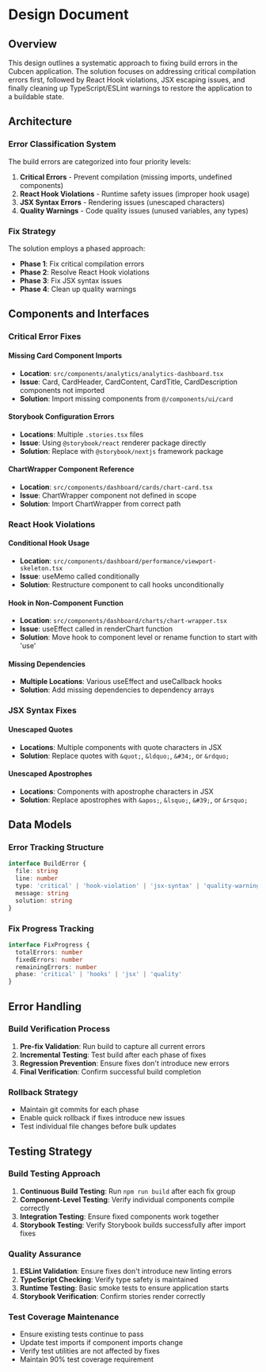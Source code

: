 # Design Document

## Overview

This design outlines a systematic approach to fixing build errors in the Cubcen application. The solution focuses on addressing critical compilation errors first, followed by React Hook violations, JSX escaping issues, and finally cleaning up TypeScript/ESLint warnings to restore the application to a buildable state.

## Architecture

### Error Classification System

The build errors are categorized into four priority levels:

1. **Critical Errors** - Prevent compilation (missing imports, undefined components)
2. **React Hook Violations** - Runtime safety issues (improper hook usage)
3. **JSX Syntax Errors** - Rendering issues (unescaped characters)
4. **Quality Warnings** - Code quality issues (unused variables, any types)

### Fix Strategy

The solution employs a phased approach:

- **Phase 1**: Fix critical compilation errors
- **Phase 2**: Resolve React Hook violations
- **Phase 3**: Fix JSX syntax issues
- **Phase 4**: Clean up quality warnings

## Components and Interfaces

### Critical Error Fixes

#### Missing Card Component Imports

- **Location**: `src/components/analytics/analytics-dashboard.tsx`
- **Issue**: Card, CardHeader, CardContent, CardTitle, CardDescription components not imported
- **Solution**: Import missing components from `@/components/ui/card`

#### Storybook Configuration Errors

- **Locations**: Multiple `.stories.tsx` files
- **Issue**: Using `@storybook/react` renderer package directly
- **Solution**: Replace with `@storybook/nextjs` framework package

#### ChartWrapper Component Reference

- **Location**: `src/components/dashboard/cards/chart-card.tsx`
- **Issue**: ChartWrapper component not defined in scope
- **Solution**: Import ChartWrapper from correct path

### React Hook Violations

#### Conditional Hook Usage

- **Location**: `src/components/dashboard/performance/viewport-skeleton.tsx`
- **Issue**: useMemo called conditionally
- **Solution**: Restructure component to call hooks unconditionally

#### Hook in Non-Component Function

- **Location**: `src/components/dashboard/charts/chart-wrapper.tsx`
- **Issue**: useEffect called in renderChart function
- **Solution**: Move hook to component level or rename function to start with 'use'

#### Missing Dependencies

- **Multiple Locations**: Various useEffect and useCallback hooks
- **Solution**: Add missing dependencies to dependency arrays

### JSX Syntax Fixes

#### Unescaped Quotes

- **Locations**: Multiple components with quote characters in JSX
- **Solution**: Replace quotes with `&quot;`, `&ldquo;`, `&#34;`, or `&rdquo;`

#### Unescaped Apostrophes

- **Locations**: Components with apostrophe characters in JSX
- **Solution**: Replace apostrophes with `&apos;`, `&lsquo;`, `&#39;`, or `&rsquo;`

## Data Models

### Error Tracking Structure

```typescript
interface BuildError {
  file: string
  line: number
  type: 'critical' | 'hook-violation' | 'jsx-syntax' | 'quality-warning'
  message: string
  solution: string
}
```

### Fix Progress Tracking

```typescript
interface FixProgress {
  totalErrors: number
  fixedErrors: number
  remainingErrors: number
  phase: 'critical' | 'hooks' | 'jsx' | 'quality'
}
```

## Error Handling

### Build Verification Process

1. **Pre-fix Validation**: Run build to capture all current errors
2. **Incremental Testing**: Test build after each phase of fixes
3. **Regression Prevention**: Ensure fixes don't introduce new errors
4. **Final Verification**: Confirm successful build completion

### Rollback Strategy

- Maintain git commits for each phase
- Enable quick rollback if fixes introduce new issues
- Test individual file changes before bulk updates

## Testing Strategy

### Build Testing Approach

1. **Continuous Build Testing**: Run `npm run build` after each fix group
2. **Component-Level Testing**: Verify individual components compile correctly
3. **Integration Testing**: Ensure fixed components work together
4. **Storybook Testing**: Verify Storybook builds successfully after import fixes

### Quality Assurance

1. **ESLint Validation**: Ensure fixes don't introduce new linting errors
2. **TypeScript Checking**: Verify type safety is maintained
3. **Runtime Testing**: Basic smoke tests to ensure application starts
4. **Storybook Verification**: Confirm stories render correctly

### Test Coverage Maintenance

- Ensure existing tests continue to pass
- Update test imports if component imports change
- Verify test utilities are not affected by fixes
- Maintain 90% test coverage requirement
